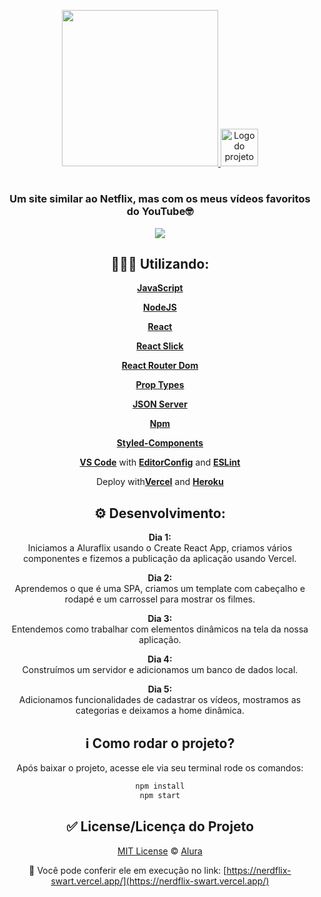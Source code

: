 

<p align="center">
  <a href="https://nerdflix-swart.vercel.app/">
    <img width="250" src="https://fontmeme.com/permalink/200728/4ebc644a6a727fd51419096270e91a5e.png" />
    <img alt="Logo do projeto" width="60px" src="https://www.alura.com.br/assets/img/imersoes/react/imersao-react-logo.1594044142.svg" />
  </a>
</p>

<h1 align="center"></h1>

<div align="center">

### Um site similar ao Netflix, mas com os meus vídeos favoritos do YouTube🤓

<p align="center">
  <a href="https://nerdflix-swart.vercel.app/">
    <img all="500" src="https://media.giphy.com/media/S8UJpM4a8oOEmzVnJQ/giphy.gif" />
  </a>
</p>

## 👩🏽‍💻 Utilizando:
   [**JavaScript**](https://https://www.javascript.com//)
  
   [**NodeJS**](https://nodejs.org/en/)
   
   [**React**](https://pt-br.reactjs.org/)
   
   [**React Slick**](https://react-slick.neostack.com/)
   
   [**React Router Dom**](https://reactrouter.com/web/guides/quick-start/)
   
   [**Prop Types**](https://pt-br.reactjs.org/docs/typechecking-with-proptypes.html/)
   
   [**JSON Server**](https://github.com/typicode/json-server/)
   
   [**Npm**](https://www.npmjs.com/)
   
   [**Styled-Components**](https://styled-components.com/)
   
   [**VS Code**](https://code.visualstudio.com/) with [**EditorConfig**](https://editorconfig.org/) and [**ESLint**](https://eslint.org/)
   
   Deploy with[**Vercel**](https://vercel.com/) and [**Heroku**](https://www.heroku.com/)
  
## ⚙️ Desenvolvimento:
 **Dia 1:** <br/> Iniciamos a Aluraflix usando o Create React App, criamos vários componentes e fizemos a publicação da aplicação usando Vercel.
 
 **Dia 2:** <br/> Aprendemos o que é uma SPA, criamos um template com cabeçalho e rodapé e um carrossel para mostrar os filmes.
 
 **Dia 3:** <br/> Entendemos como trabalhar com elementos dinâmicos na tela da nossa aplicação.
 
 **Dia 4:** <br/> Construímos um servidor e adicionamos um banco de dados local.
 
 **Dia 5:** <br/> Adicionamos funcionalidades de cadastrar os vídeos, mostramos as categorias e deixamos a home dinâmica.
 
 
## ℹ️ Como rodar o projeto?

Após baixar o projeto, acesse ele via seu terminal rode os comandos:

```sh
npm install
npm start
```

## ✅ License/Licença do Projeto
[MIT License](./LICENSE) © [Alura](http://alura.com.br/)

🔗 Você pode conferir ele em execução no link:
  [https://nerdflix-swart.vercel.app/](https://nerdflix-swart.vercel.app/)
